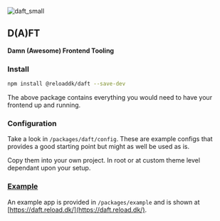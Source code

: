 ![daft_small](https://figmage.com/images/IPdWAod-s1xzh1NEJAZSF.png)

## D(A)FT

**Damn (Awesome) Frontend Tooling**

### Install

```sh
npm install @reloaddk/daft --save-dev
```

The above package contains everything you would need to have your frontend up
and running.

### Configuration

Take a look in `/packages/daft/config`. These are example configs that provides
a good starting point but might as well be used as is.

Copy them into your own project. In root or at custom theme level dependant upon
your setup.

### [Example](https://daft.reload.dk/)

An example app is provided in `/packages/example`
and is shown at [https://daft.reload.dk/](https://daft.reload.dk/).

